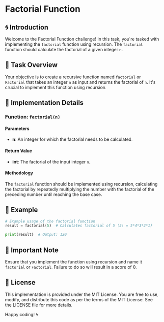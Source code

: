 # Factorial Function 

## 🌀 Introduction

Welcome to the Factorial Function challenge! In this task, you're tasked with implementing the `factorial` function using recursion. The `factorial` function should calculate the factorial of a given integer `n`.

## 📝 Task Overview

Your objective is to create a recursive function named `factorial` or `Factorial` that takes an integer `n` as input and returns the factorial of `n`. It's crucial to implement this function using recursion.

## 🧠 Implementation Details

### Function: `factorial(n)`

#### Parameters

- **n**: An integer for which the factorial needs to be calculated.

#### Return Value

- **int**: The factorial of the input integer `n`.

#### Methodology

The `factorial` function should be implemented using recursion, calculating the factorial by repeatedly multiplying the number with the factorial of the preceding number until reaching the base case.

## 🌟 Example

```python
# Example usage of the factorial function
result = factorial(5)  # Calculates factorial of 5 (5! = 5*4*3*2*1)

print(result)  # Output: 120
```

## 🚨 Important Note

Ensure that you implement the function using recursion and name it `factorial` or `Factorial`. Failure to do so will result in a score of 0.

## 📜 License

This implementation is provided under the MIT License. You are free to use, modify, and distribute this code as per the terms of the MIT License. See the LICENSE file for more details.

Happy coding! 🌀
